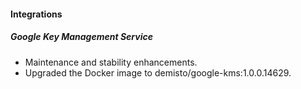 
#### Integrations
##### Google Key Management Service
- Maintenance and stability enhancements.
- Upgraded the Docker image to demisto/google-kms:1.0.0.14629.